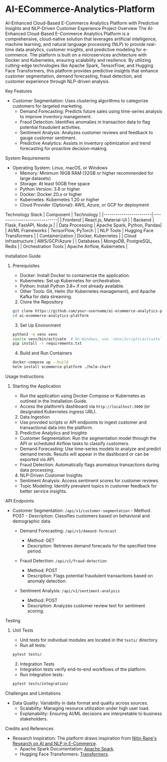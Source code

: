 # AI-ECommerce-Analytics-Platform
AI-Enhanced Cloud-Based E-Commerce Analytics Platform with Predictive Insights and NLP-Driven Customer Experience
Project Overview
The AI-Enhanced Cloud-Based E-Commerce Analytics Platform is a comprehensive, cloud-native solution that leverages artificial intelligence, machine learning, and natural language processing (NLP) to provide real-time data analytics, customer insights, and predictive modeling for e-commerce. The platform is built on a microservices architecture with Docker and Kubernetes, ensuring scalability and resilience. By utilizing cutting-edge technologies like Apache Spark, TensorFlow, and Hugging Face Transformers, this platform provides predictive insights that enhance customer segmentation, demand forecasting, fraud detection, and customer experience through NLP-driven analysis.
    
Key Features
- Customer Segmentation: Uses clustering algorithms to categorize customers for targeted marketing.
    - Demand Forecasting: Predicts future sales using time-series analysis to improve inventory management.
    - Fraud Detection: Identifies anomalies in transaction data to flag potential fraudulent activities.
    - Sentiment Analysis: Analyzes customer reviews and feedback to gauge customer sentiment.
    - Predictive Analytics: Assists in inventory optimization and trend forecasting for proactive decision-making.
    
System Requirements
- Operating System: Linux, macOS, or Windows
    - Memory: Minimum 16GB RAM (32GB or higher recommended for large datasets)
    - Storage: At least 50GB free space
    - Python Version: 3.8 or higher
    - Docker: Docker 20.x or higher
    - Kubernetes: Kubernetes 1.20 or higher
    - Cloud Provider (Optional): AWS, Azure, or GCP for deployment
    
Technology Stack
| Component             | Technology                   |
    |------------------------|------------------------------|
    | Frontend              | React.js, Material-UI       |
    | Backend               | Flask, FastAPI, Node.js     |
    | Data Processing       | Apache Spark, Python, Pandas|
    | AI/ML Frameworks      | TensorFlow, PyTorch         |
    | NLP Tools             | Hugging Face Transformers   |
    | Containerization      | Docker, Kubernetes          |
    | Cloud Infrastructure  | AWS/GCP/Azure               |
    | Databases             | MongoDB, PostgreSQL, Redis  |
    | Orchestration Tools   | Apache Airflow, Kubernetes  |
    
Installation Guide
1. Prerequisites
    - Docker: Install Docker to containerize the application.
    - Kubernetes: Set up Kubernetes for orchestration.
    - Python: Install Python 3.8+ if not already available.
    - Other Tools: Git, Helm (for Kubernetes management), and Apache Kafka for data streaming.

    2. Clone the Repository
    ```bash
    git clone https://github.com/your-username/ai-ecommerce-analytics-platform.git
    cd ai-ecommerce-analytics-platform
    ```

    3. Set Up Environment
    ```bash
    python3 -m venv venv
    source venv/bin/activate  # On Windows, use `venv\Scripts\activate`
    pip install -r requirements.txt
    ```

    4. Build and Run Containers
    ```bash
    docker-compose up --build
    helm install ecommerce-platform ./helm-chart
    ```
    
Usage Instructions
1. Starting the Application
    - Run the application using Docker Compose or Kubernetes as outlined in the Installation Guide.
    - Access the platform’s dashboard via `http://localhost:3000` (or designated Kubernetes ingress URL).

    2. Data Ingestion
    - Use provided scripts or API endpoints to ingest customer and transactional data into the platform.

    3. Predictive Analytics and Insights
    - Customer Segmentation: Run the segmentation model through the API or scheduled Airflow tasks to classify customers.
    - Demand Forecasting: Use time-series models to analyze and predict demand trends. Results will appear in the dashboard or can be exported via API.
    - Fraud Detection: Automatically flags anomalous transactions during data processing.

    4. NLP-Driven Customer Insights
    - Sentiment Analysis: Access sentiment scores for customer reviews.
    - Topic Modeling: Identify prevalent topics in customer feedback for better service insights.
    
API Endpoints
- Customer Segmentation: `/api/v1/customer-segmentation`
      - Method: POST
      - Description: Classifies customers based on behavioral and demographic data.
    
    - Demand Forecasting: `/api/v1/demand-forecast`
      - Method: GET
      - Description: Retrieves demand forecasts for the specified time period.

    - Fraud Detection: `/api/v1/fraud-detection`
      - Method: POST
      - Description: Flags potential fraudulent transactions based on anomaly detection.

    - Sentiment Analysis: `/api/v1/sentiment-analysis`
      - Method: POST
      - Description: Analyzes customer review text for sentiment scoring.
    
Testing
1. Unit Tests
    - Unit tests for individual modules are located in the `tests/` directory.
    - Run all tests:
    ```bash
    pytest tests/
    ```

    2. Integration Tests
    - Integration tests verify end-to-end workflows of the platform.
    - Run integration tests:
    ```bash
    pytest tests/integration/
    ```
    
Challenges and Limitations
- Data Quality: Variability in data format and quality across sources.
    - Scalability: Managing resource utilization under high user load.
    - Explainability: Ensuring AI/ML decisions are interpretable to business stakeholders.
    
Credits and References
- Research Inspiration: The platform draws inspiration from [Nitin Rane's Research on AI and NLP in E-Commerce](https://www.researchgate.net/publication/382174062_Artificial_Intelligence_Natural_Language_Processing_and_Machine_Learning_to_Enhance_e-Service_Quality_on_e-Commerce_Platforms).
    - Apache Spark Documentation: [Apache Spark](https://spark.apache.org/).
    - Hugging Face Transformers: [Transformers](https://huggingface.co/transformers/).
    

